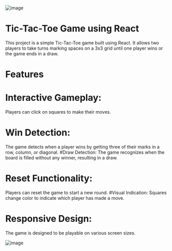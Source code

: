 ![image](https://github.com/skmotamarri2000/Tic-Tac-Toe/assets/144952861/f731494d-bce3-4a12-b027-bee4ebd44411)

# Tic-Tac-Toe Game using React

This project is a simple Tic-Tac-Toe game built using React. It allows two players to take turns marking spaces on a 3x3 grid until one player wins or the game ends in a draw.

# Features

# Interactive Gameplay: 
Players can click on squares to make their moves.
# Win Detection:
The game detects when a player wins by getting three of their marks in a row, column, or diagonal.
#Draw Detection: 
The game recognizes when the board is filled without any winner, resulting in a draw.
# Reset Functionality:
Players can reset the game to start a new round.
#Visual Indication: 
Squares change color to indicate which player has made a move.
# Responsive Design: 
The game is designed to be playable on various screen sizes.

![image](https://github.com/skmotamarri2000/Tic-Tac-Toe/assets/144952861/5dde248f-4068-4d96-a88e-930b2dc31fda)

